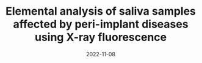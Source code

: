 ---
title: "Elemental analysis of saliva samples affected by peri-implant diseases using X-ray fluorescence" # This is the "Presented work"
collection: talks
type: "Poster Presentation" # <--- NEW FIELD: Add 'Oral Presentation' or 'Poster Presentation'
authors: "João M. F. Lopes; Avacir C. Andrello; Italo J. V. Netto" # <--- NEW FIELD: Add authors
permalink: /talks/2022-11-08-IIIINCT
venue: "III INCT-FNA Symposyum" # <--- This is the Conference Name
date: 2022-11-08
location: "Niteroi, Brazil" # <--- This is the City, Country
---